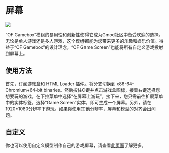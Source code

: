 # 屏幕

![](https://s2.loli.net/2024/01/27/KtTGRyVbZve1P4C.jpg)

“OF Gamebox”模组的易用性和创新性使得它成为Gmod社区中备受欢迎的选择。无论是单人游戏还是多人游戏，这个模组都能为您带来更多的乐趣和娱乐价值。得益于“OF Gamebox”的设计理念，“OF Game Screen”也能将所有自定义游戏投射到屏幕上。

## 使用方法

首先，订阅游戏盒和 HTML Loader 插件。将分支切换到 x86-64-Chromium+64-bit binaries。然后按住C键并点击游戏盒图标，接着右键选择您想要玩的游戏，在下拉菜单中选择“在屏幕上游玩”。接下来，您只需前往扩展菜单中的实体标签，选择“Game Screen”实体，即可生成一个屏幕。另外，请在1920*1080分辨率下游玩。如果你使用其他分辨率，屏幕和模型的对齐会出问题。

## 自定义

你也可以使用自定义模型制作自己的游戏屏幕，请查看[此页面](zh-cn/entity)了解更多。







